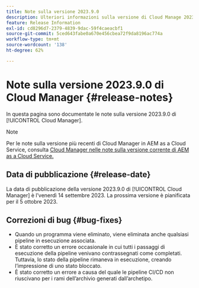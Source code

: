 ```yaml
---
title: Note sulla versione 2023.9.0
description: Ulteriori informazioni sulla versione di Cloud Manage 2023.9.0.
feature: Release Information
exl-id: cd8296d7-2379-4839-9dac-59f4caeacbf1
source-git-commit: 5ced643fabe0a670e456cbea72f9da8196ac774a
workflow-type: tm+mt
source-wordcount: '138'
ht-degree: 62%

---
```


# Note sulla versione 2023.9.0 di Cloud Manager {#release-notes}

In questa pagina sono documentate le note sulla versione 2023.9.0 di [!UICONTROL Cloud Manager].

>[!NOTE]
>
>Per le note sulla versione più recenti di Cloud Manager in AEM as a Cloud Service, consulta [Cloud Manager nelle note sulla versione corrente di AEM as a Cloud Service.](https://experienceleague.adobe.com/it/docs/experience-manager-cloud-service/content/release-notes/cloud-manager/current)

## Data di pubblicazione {#release-date}

La data di pubblicazione della versione 2023.9.0 di [!UICONTROL Cloud Manager] è l’venerdì 14 settembre 2023. La prossima versione è pianificata per il 5 ottobre 2023.

## Correzioni di bug {#bug-fixes}

* Quando un programma viene eliminato, viene eliminata anche qualsiasi pipeline in esecuzione associata.
* È stato corretto un errore occasionale in cui tutti i passaggi di esecuzione della pipeline venivano contrassegnati come completati. Tuttavia, lo stato della pipeline rimaneva in esecuzione, creando l’impressione di uno stato bloccato.
* È stato corretto un errore a causa del quale le pipeline CI/CD non riuscivano per i rami dell’archivio generati dall’archetipo.
